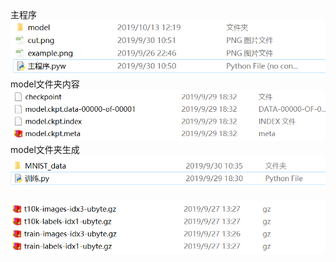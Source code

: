主程序  
![image](./图片/1.png)  
model文件夹内容
![image](./图片/4.png)  
model文件夹生成
![image](./图片/2.png)  

![image](./图片/3.png)  
